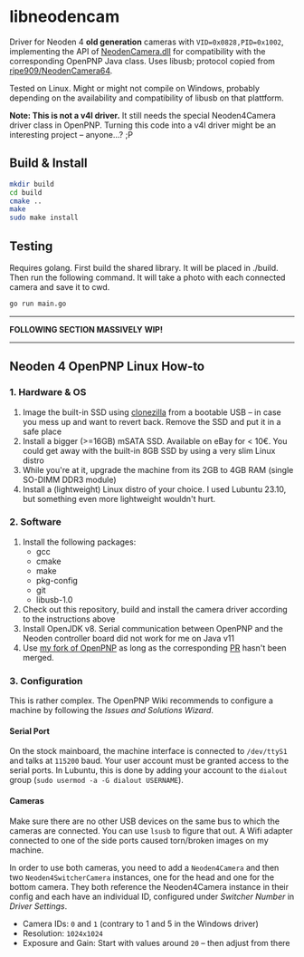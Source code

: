 # libneodencam

Driver for Neoden 4 **old generation** cameras with `VID=0x0828,PID=0x1002`, implementing the API of [NeodenCamera.dll](https://github.com/jrobgh/NewNDCamera/) for compatibility with the corresponding OpenPNP Java class. Uses libusb; protocol copied from [ripe909/NeodenCamera64](https://github.com/ripe909/NeodenCamera64).

Tested on Linux. Might or might not compile on Windows, probably depending on the availability and compatibility of libusb on that plattform.

**Note: This is not a v4l driver.** It still needs the special Neoden4Camera driver class in OpenPNP. Turning this code into a v4l driver might be an interesting project – anyone...? ;P

## Build & Install

```sh
mkdir build
cd build
cmake ..
make
sudo make install
```

## Testing

Requires golang. First build the shared library. It will be placed in ./build. Then run the following command. It will take a photo with each connected camera and save it to cwd.

```sh
go run main.go
```

---

**FOLLOWING SECTION MASSIVELY WIP!**

---

## Neoden 4 OpenPNP Linux How-to

### 1. Hardware & OS

1. Image the built-in SSD using [clonezilla](https://clonezilla.org/) from a bootable USB – in case you mess up and want to revert back. Remove the SSD and put it in a safe place
2. Install a bigger (>=16GB) mSATA SSD. Available on eBay for < 10€. You could get away with the built-in 8GB SSD by using a very slim Linux distro
3. While you're at it, upgrade the machine from its 2GB to 4GB RAM (single SO-DIMM DDR3 module)
4. Install a (lightweight) Linux distro of your choice. I used Lubuntu 23.10, but something even more lightweight wouldn't hurt.

### 2. Software

1. Install the following packages:
    - gcc
    - cmake
    - make
    - pkg-config
    - git
    - libusb-1.0
2. Check out this repository, build and install the camera driver according to the instructions above
3. Install OpenJDK v8. Serial communication between OpenPNP and the Neoden controller board did not work for me on Java v11
4. Use [my fork of OpenPNP](https://github.com/jsphpl/openpnp/tree/feature/libneodencam) as long as the corresponding [PR](https://github.com/openpnp/openpnp/pull/1604) hasn't been merged.

### 3. Configuration

This is rather complex. The OpenPNP Wiki recommends to configure a machine by following the _Issues and Solutions Wizard_.

#### Serial Port

On the stock mainboard, the machine interface is connected to `/dev/ttyS1` and talks at `115200` baud. Your user account must be granted access to the serial ports. In Lubuntu, this is done by adding your account to the `dialout` group (`sudo usermod -a -G dialout USERNAME`).

#### Cameras

Make sure there are no other USB devices on the same bus to which the cameras are connected. You can use `lsusb` to figure that out. A Wifi adapter connected to one of the side ports caused torn/broken images on my machine.

In order to use both cameras, you need to add a `Neoden4Camera` and then two `Neoden4SwitcherCamera` instances, one for the head and one for the bottom camera. They both reference the Neoden4Camera instance in their config and each have an individual ID, configured under _Switcher Number_ in _Driver Settings_.

-   Camera IDs: `0` and `1` (contrary to 1 and 5 in the Windows driver)
-   Resolution: `1024x1024`
-   Exposure and Gain: Start with values around `20` – then adjust from there

